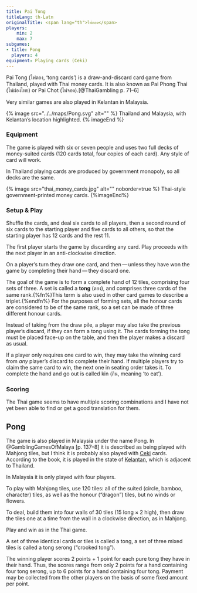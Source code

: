 ```yaml
---
title: Pai Tong
titleLang: th-Latn
originalTitle: <span lang="th">ไพ่ตอง</span>
players: 
    min: 2
    max: 7
subgames:
- title: Pong
  players: 4
equipment: Playing cards (Ceki)
---
```


<span class="noun" lang="th-Latn">Pai Tong</span> (<span
lang="th">ไพ่ตอง</span>, ‘<span lang="th-Latn">tong</span> cards’) is a
draw-and-discard card game from Thailand, played with Thai money cards. It is
also known as <span class="noun" lang="th-Latn">Pai Phong Thai</span> (<span
lang="th">ไพ่ผ่องไทย</span>) or <span class="noun" lang="th-Latn">Pai
Chot</span> (<span lang="th">ไพ่จอด</span>).[@ThaiGambling p. 71–6]

Very similar games are also played in Kelantan in Malaysia.

<!-- excerpt -->

{% image src="../../maps/Pong.svg" alt="" %}
Thailand and Malaysia, with Kelantan’s location highlighted.
{% imageEnd %}

### Equipment

The game is played with six or seven people and uses two full decks of
money-suited cards (120 cards total, four copies of each card). Any style of
card will work.

In Thailand playing cards are produced by government monopoly, so all decks are
the same.

{% image src="thai_money_cards.jpg" alt="" noborder=true %}
Thai-style government-printed money cards.
{%imageEnd%}

### Setup & Play

Shuffle the cards, and deal six cards to all players, then a second round of six
cards to the starting player and five cards to all others, so that the starting
player has 12 cards and the rest 11.

The first player starts the game by discarding any card. Play proceeds with the
next player in an anti-clockwise direction.

On a player’s turn they draw one card, and then — unless they have won the
game by completing their hand — they discard one. 

The goal of the game is to form a complete hand of 12 tiles, comprising four
sets of three. A set is called a **<span lang="th-Latn">tong</span>** (<span
lang="th">ตอง</span>), and comprises three cards of the same rank.{%fn%}This
term is also used in other card games to describe a triplet.{%endfn%} For the
purposes of forming sets, all the honour cards are considered to be of the same
rank, so a set can be made of three different honour cards.

Instead of taking from the draw pile, a player may also take the previous
player’s discard, if they can form a <span lang="th-Latn">tong</span> using it.
The cards forming the <span lang="th-Latn">tong</span> must be placed face-up on
the table, and then the player makes a discard as usual.
 
If a player only requires one card to win, they may take the winning card from
*any* player’s discard to complete their hand. If multiple players try to claim
the same card to win, the next one in seating order takes it. To complete the
hand and go out is called <span lang="th-Latn">kin</span> (<span
lang="th">กิน</span>, meaning ‘to eat’).

### Scoring

The Thai game seems to have multiple scoring combinations and I have not yet been
able to find or get a good translation for them.

## Pong

The game is also played in Malaysia under the name <span class="noun"
lang="ms">Pong</span>. In @GamblingGamesOfMalaya [p. 137–8] it is described as
being played with Mahjong tiles, but I think it is probably also played with
[Ceki](/articles/cards/ceki/) cards. According to the book, it is played in the
state of [Kelantan](https://en.wikipedia.org/wiki/Kelantan), which is adjacent
to Thailand.

In Malaysia it is only played with four players.

To play with Mahjong tiles, use 120 tiles: all of the suited (circle, bamboo,
character) tiles, as well as the honour (“dragon”) tiles, but no winds or
flowers.

To deal, build them into four walls of 30 tiles (15 long × 2 high), then draw
the tiles one at a time from the wall in a clockwise direction, as in Mahjong.

Play and win as in the Thai game.

A set of three identical cards or tiles is called a <span lang="ms">tong</span>,
a set of three mixed tiles is called a <span lang="ms">tong serong</span>
(“crooked <span lang="ms">tong</span>”).

The winning player scores 2 points + 1 point for each pure <span
lang="ms">tong</span> they have in their hand. Thus, the scores range from only
2 points for a hand containing four <span lang="ms">tong serong</span>, up to 6
points for a hand containing four <span lang="ms">tong</span>. Payment may be
collected from the other players on the basis of some fixed amount per point.
